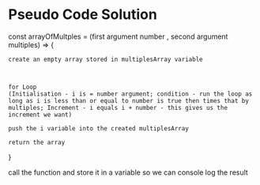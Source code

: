 # Pseudo Code Solution

const arrayOfMultples = (first argument number , second argument multiples) => {

    create an empty array stored in multiplesArray variable



    for Loop
    (Initialisation - i is = number argument; condition - run the loop as long as i is less than or equal to number is true then times that by multiples; Increment - i equals i + number - this gives us the increment we want)

    push the i variable into the created multiplesArray

    return the array
}

call the function and store it in a variable so we can console log the result